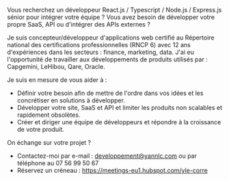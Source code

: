 Vous recherchez un développeur React.js / Typescript / Node.js / Express.js sénior pour intégrer votre équipe ? 
Vous avez besoin de développer votre propre SaaS, API ou d'intégrer des APIs externes ?


Je suis concepteur/développeur d'applications web certifié au Répertoire national des certifications professionnelles (RNCP 6) avec 12 ans d'expériences dans les secteurs : finance, marketing, data. J'ai eu l'opportunité de travailler aux développements de produits utilisés par : Capgemini, LeHibou, Qare, Oracle.


Je suis en mesure de vous aider à :
- Définir votre besoin afin de mettre de l'ordre dans vos idées et les concrétiser en solutions à développer.
- Développer votre site, SaaS et API et limiter les produits non scalables et rapidement obsolètes.
- Créer et diriger une équipe de développeurs et répondre à la croissance de votre produit.


On échange sur votre projet ?
- Contactez-moi par e-mail : developpement@yannlc.com ou par téléphone au 07 56 99 50 67
- Réservez un créneau : https://meetings-eu1.hubspot.com/yle-corre
